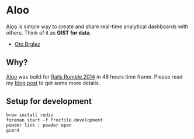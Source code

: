 # Aloo
[Aloo] is simple way to create and share real-time analytical dashboards with others.
Think of it as **GIST for data**.

- [Oto Brglez](https://github.com/otobrglez)

## Why?
[Aloo] was build for [Rails Rumble 2014][rumble] in 48 hours time frame. Please read my [blog post](http://otobrglez.opalab.com/rails/2014/10/24/aloo-on-rails-rumble-2014.html) to get some more details.

## Setup for development

    brew install redis
    foreman start -f Procfile.development
    powder link ; powder open
    guard
    

[Aloo]:http://aloo.io
[rumble]: http://railsrumble.com/entries/153-aloo-business-analytics-fast
